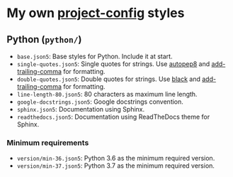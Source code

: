 # My own [project-config] styles

## Python (`python/`)

- `base.json5`: Base styles for Python. Include it at start.
- `single-quotes.json5`: Single quotes for strings. Use [autopep8] and [add-trailing-comma] for formatting.
- `double-quotes.json5`: Double quotes for strings. Use [black] and [add-trailing-comma] for formatting.
- `line-length-80.json5`: 80 characters as maximum line length.
- `google-docstrings.json5`: Google docstrings convention.
- `sphinx.json5`: Documentation using Sphinx.
- `readthedocs.json5`: Documentation using ReadTheDocs theme for Sphinx.

### Minimum requirements

- `version/min-36.json5`: Python 3.6 as the minimum required version.
- `version/min-37.json5`: Python 3.7 as the minimum required version.

[project-config]: https://github.com/mondeja/project-config
[autopep8]: https://pypi.org/project/autopep8/
[add-trailing-comma]: https://pypi.org/project/add-trailing-comma/
[black]: https://pypi.org/project/black/
